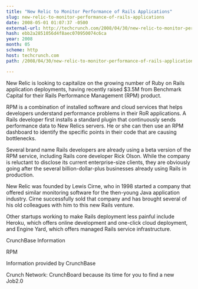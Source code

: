 ```yaml
---
title: "New Relic to Monitor Performance of Rails Applications"
slug: new-relic-to-monitor-performance-of-rails-applications
date: 2008-05-01 01:07:37 -0500
external-url: http://techcrunch.com/2008/04/30/new-relic-to-monitor-performance-of-rails-applications/
hash: ebb2a2851056d4f8aec070950074c6ca
year: 2008
month: 05
scheme: http
host: techcrunch.com
path: /2008/04/30/new-relic-to-monitor-performance-of-rails-applications/

---
```


New Relic is looking to capitalize on the growing number of Ruby on Rails application deployments, having recently raised $3.5M from Benchmark Capital for their Rails Performance Management (RPM) product.

RPM is a combination of installed software and cloud services that helps developers understand performance problems in their RoR applications.  A Rails developer first installs a standard plugin that continuously sends performance data to New Relics servers. He or she can then use an RPM dashboard to identify the specific points in their code that are causing bottlenecks.



Several brand name Rails developers are already using a beta version of the RPM service, including Rails core developer Rick Olson.  While the company is reluctant to disclose its current enterprise-size clients, they are obviously going after the several billion-dollar-plus businesses already using Rails in production.

New Relic was founded by Lewis Cirne, who in 1998 started a company that offered similar monitoring software for the then-young Java application industry. Cirne successfully sold that company and has brought several of his old colleagues with him to this new Rails venture.

Other startups working to make Rails deployment less painful include Heroku, which offers online development and one-click cloud deployment, and Engine Yard, which offers managed Rails service infrastructure.



CrunchBase Information


RPM

Information provided by CrunchBase


Crunch Network:  CrunchBoard because its time for you to find a new Job2.0
